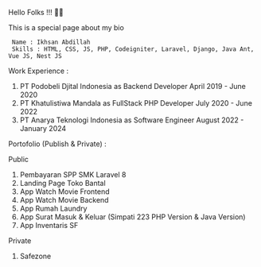 Hello Folks !!! 👋👋

This is a special page about my bio

     Name : Ikhsan Abdillah 
     Skills : HTML, CSS, JS, PHP, Codeigniter, Laravel, Django, Java Ant, Vue JS, Nest JS

Work Experience :
1. PT Podobeli Djital Indonesia as Backend Developer April 2019 - June 2020
2. PT Khatulistiwa Mandala as FullStack PHP Developer July 2020 - June 2022
3. PT Anarya Teknologi Indonesia as Software Engineer August 2022 - January 2024

Portofolio (Publish & Private) :

Public
1. Pembayaran SPP SMK Laravel 8
2. Landing Page Toko Bantal
3. App Watch Movie Frontend
4. App Watch Movie Backend
5. App Rumah Laundry
6. App Surat Masuk & Keluar (Simpati 223 PHP Version & Java Version)
7. App Inventaris SF
   
Private
1. Safezone
